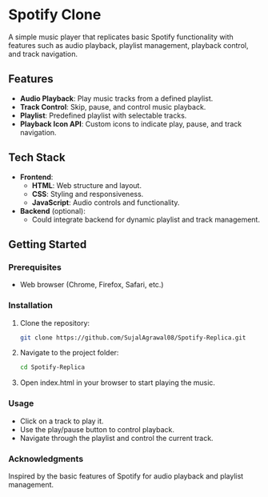 # Spotify Clone

A simple music player that replicates basic Spotify functionality with features such as audio playback, playlist management, playback control, and track navigation.

## Features

- **Audio Playback**: Play music tracks from a defined playlist.
- **Track Control**: Skip, pause, and control music playback.
- **Playlist**: Predefined playlist with selectable tracks.
- **Playback Icon API**: Custom icons to indicate play, pause, and track navigation.

## Tech Stack

- **Frontend**:
  - **HTML**: Web structure and layout.
  - **CSS**: Styling and responsiveness.
  - **JavaScript**: Audio controls and functionality.
- **Backend** (optional):
  - Could integrate backend for dynamic playlist and track management.

## Getting Started

### Prerequisites
- Web browser (Chrome, Firefox, Safari, etc.)

### Installation

1. Clone the repository:
   ```bash
   git clone https://github.com/SujalAgrawal08/Spotify-Replica.git
2. Navigate to the project folder:
   ```bash
   cd Spotify-Replica
3. Open index.html in your browser to start playing the music.

### Usage
- Click on a track to play it.
- Use the play/pause button to control playback.
- Navigate through the playlist and control the current track.

### Acknowledgments
Inspired by the basic features of Spotify for audio playback and playlist management.
